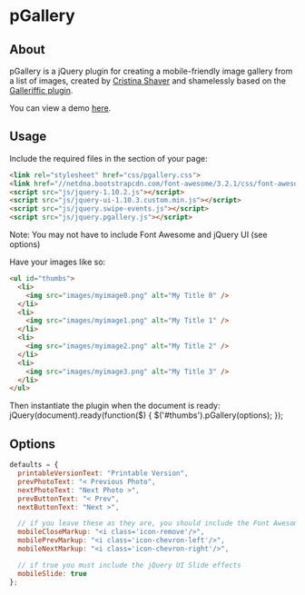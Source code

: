 pGallery
========

About
--------
pGallery is a jQuery plugin for creating a mobile-friendly image gallery from a list of images, created by [Cristina Shaver](http://cristinashaver.com/) and shamelessly based on the [Galleriffic plugin](http://www.twospy.com/galleriffic/).

You can view a demo [here](http://cristinashaver.com/sandbox/pGallery/demo.html).

Usage
-------
Include the required files in the <head> section of your page:
```html
<link rel="stylesheet" href="css/pgallery.css">
<link href="//netdna.bootstrapcdn.com/font-awesome/3.2.1/css/font-awesome.css" rel="stylesheet">
<script src="js/jquery-1.10.2.js"></script>
<script src="js/jquery-ui-1.10.3.custom.min.js"></script>
<script src="js/jquery.swipe-events.js"></script>
<script src="js/jquery.pgallery.js"></script>
```
Note: You may not have to include Font Awesome and jQuery UI (see options)

Have your images like so:
```html
<ul id="thumbs">
  <li>
    <img src="images/myimage0.png" alt="My Title 0" />
  </li>
  <li>
    <img src="images/myimage1.png" alt="My Title 1" />
  </li>
  <li>
    <img src="images/myimage2.png" alt="My Title 2" />
  </li>
  <li>
    <img src="images/myimage3.png" alt="My Title 3" />
  </li>
</ul>
```
Then instantiate the plugin when the document is ready:
    jQuery(document).ready(function($) {
      $('#thumbs').pGallery(options);
    });

Options
-------
```javascript
defaults = {
  printableVersionText: "Printable Version",
  prevPhotoText: "< Previous Photo",
  nextPhotoText: "Next Photo >",
  prevButtonText: "< Prev",
  nextButtonText: "Next >",

  // if you leave these as they are, you should include the Font Awesome icons (or your own)
  mobileCloseMarkup: "<i class='icon-remove'/>",
  mobilePrevMarkup: "<i class='icon-chevron-left'/>",
  mobileNextMarkup: "<i class='icon-chevron-right'/>",

  // if true you must include the jQuery UI Slide effects
  mobileSlide: true
};
```
